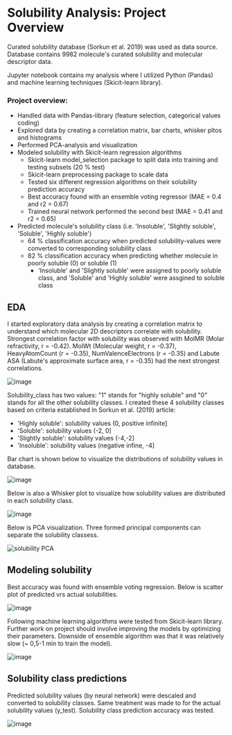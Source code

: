 # Solubility Analysis: Project Overview

Curated solubility database (Sorkun et al. 2019) was used as data source. Database contains 
9982 molecule's curated solubility and molecular descriptor data.

Jupyter notebook contains my analysis where I utilized Python (Pandas) and machine learning techniques (Skicit-learn library).

### Project overview:

- Handled data with Pandas-library (feature selection, categorical values coding)
- Explored data by creating a correlation matrix, bar charts, whisker pltos and histograms
- Performed PCA-analysis and visualization
- Modeled solubility with Skicit-learn regression algorithms
    - Skicit-learn model_selection package to split data into training and testing subsets (20 % test)
    - Skicit-learn preprocessing package to scale data
    - Tested six different regression algorithms on their solubility prediction accuracy
    - Best accuracy found with an ensemble voting regressor (MAE = 0.4 and r2 = 0.67)
    - Trained neural network performed the second best (MAE = 0.41 and r2 = 0.65)
 - Predicted molecule's solubility class (i.e. 'Insoluble', 'Slightly soluble', 'Soluble', 'Highly soluble')
    - 64 % classification accuracy when predicted solubility-values were converted to corresponding solubility class
    - 82 % classification accuracy when predicting whether molecule in poorly soluble (0) or soluble (1)
        - 'Insoluble' and 'Slightly soluble' were assigned to poorly soluble class, and 'Soluble' and 'Highly soluble' were assgined to soluble class

## EDA

I started exploratory data analysis by creating a correlation matrix to understand which molecular 2D descriptors correlate with solubility.
Strongest correlation factor with solubility was observed with MolMR (Molar refractivity, r = -0.42). MolWt (Molecular weight, r = -0.37),
HeavyAtomCount (r = -0.35), NumValenceElectrons (r = -0.35) and Labute ASA (Labute's approximate surface area, r = -0.35) had the next
strongest correlations.

![image](https://user-images.githubusercontent.com/48836327/174854206-2da396bd-ec64-469f-837e-bace7377ee79.png)

Solubility_class has two values: "1" stands for "highly soluble" and "0" stands for all the other solubility classes.
I created these 4 solubility classes based on criteria established In Sorkun et al. (2019) article:
- 'Highly soluble': solubility values (0, positive infinite]
- 'Soluble': solubility values (-2, 0]
- 'Slightly soluble': solubility values (-4,-2]
- 'Insoluble': solubility values (negative infine, -4]

Bar chart is shown below to visualize the distributions of solubility values in database.

![image](https://user-images.githubusercontent.com/48836327/174857157-f46dedb7-4e77-4ce2-a8f1-19afbaa646d2.png)

Below is also a Whisker plot to visualize how solubility values are distributed in each solubility class.

![image](https://user-images.githubusercontent.com/48836327/174858347-417c2f52-efc5-4ff3-8048-d18ef376a992.png)

Below is PCA visualization. Three formed principal components can separate the solubility classess.

![solubility PCA](https://user-images.githubusercontent.com/48836327/174958138-c2307e34-3dea-4562-9eb5-05dd2728144d.png)


## Modeling solubility

Best accuracy was found with ensemble voting regression. Below is scatter plot of predicted vrs actual solubilities.

![image](https://user-images.githubusercontent.com/48836327/174960295-5398edfd-9dc1-447d-b872-bb63565b5f26.png)

Following machine learning algorithms were tested from Skicit-learn library. Further work on project should involve improving
the models by optimizing their parameters. Downside of ensemble algorithm was that it was relatively slow (~ 0,5-1 min to train the model).

![image](https://user-images.githubusercontent.com/48836327/174960856-6d5d3798-794f-4a96-8660-f440573cc7eb.png)

## Solubility class predictions

Predicted solubility values (by neural network) were descaled and converted to solubility classes. Same treatment was made to for the
actual solubility values (y_test). Solubility class prediction accuracy was tested.

![image](https://user-images.githubusercontent.com/48836327/174961880-b5f18c5b-c995-4a3d-9dae-cd0627545e7e.png)





